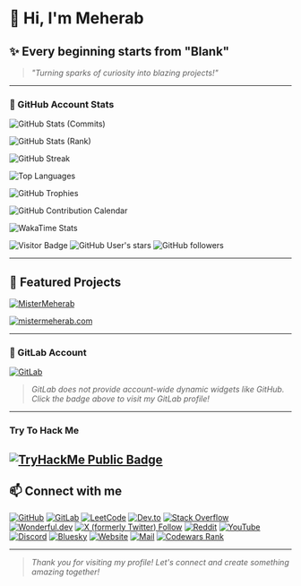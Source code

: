 # 👋 Hi, I'm Meherab

## ✨ Every beginning starts from "Blank"

> _"Turning sparks of curiosity into blazing projects!"_

---

### 🌟 GitHub Account Stats

<!-- GitHub Stats -->
![GitHub Stats (Commits)](https://github-readme-stats.vercel.app/api?username=MisterMeherab&show_icons=true&include_all_commits=false&theme=github_dark&show=prs,issues,followers,reviews,discussions_started,discussions_answered,prs_merged,prs_merged_percentage)

![GitHub Stats (Rank)](https://github-readme-stats.vercel.app/api?username=MisterMeherab&show_icons=true&rank_icon=percentile&theme=github_dark)

<!-- Github Streak -->
![GitHub Streak](https://streak-stats.demolab.com?user=MisterMeherab&theme=github-dark&hide_border=true)

<!-- GitHub Languages -->
![Top Languages](https://github-readme-stats.vercel.app/api/top-langs/?username=MisterMeherab&layout=compact&theme=github_dark)

<!-- GitHub Trophies -->
![GitHub Trophies](https://github-profile-trophy.vercel.app/?username=MisterMeherab&theme=darkhub&no-frame=true&margin-w=10)

<!-- GitHub Contributions -->
![GitHub Contribution Calendar](https://github-readme-activity-graph.vercel.app/graph?username=MisterMeherab&theme=github-compact)

<!--Wakatime Stats-->
![WakaTime Stats](https://github-readme-stats.vercel.app/api/wakatime?username=MisterMeherab&theme=github_dark)

<!--badges -->
![Visitor Badge](https://visitor-badge.laobi.icu/badge?page_id=MisterMeherab.MisterMeherab)
![GitHub User's stars](https://img.shields.io/github/stars/MisterMeherab)
![GitHub followers](https://img.shields.io/github/followers/MisterMeherab)

---

## 🚀 Featured Projects

[![MisterMeherab](https://github-readme-stats.vercel.app/api/pin/?username=MisterMeherab&repo=MisterMeherab&theme=github_dark)](https://github.com/MisterMeherab/MisterMeherab)

[![mistermeherab.com](https://github-readme-stats.vercel.app/api/pin/?username=MisterMeherab&repo=mistermeherab.com&theme=github_dark)](https://github.com/MisterMeherab/mistermeherab.com)

---

### 🦊 GitLab Account

[![GitLab](https://img.shields.io/badge/GitLab-MisterMeherab-orange?logo=gitlab)](https://gitlab.com/MisterMeherab)

> _GitLab does not provide account-wide dynamic widgets like GitHub. Click the badge above to visit my GitLab profile!_

---
### Try To Hack Me

[![TryHackMe Public Badge](https://tryhackme-badges.s3.amazonaws.com/MisterMeherab.png)](https://tryhackme.com/p/MisterMeherab)
---
## 📫 Connect with me

[![GitHub](https://img.shields.io/badge/GitHub-MisterMeherab-white?&logo=github)](https://github.com/MisterMeherab)
[![GitLab](https://img.shields.io/badge/GitLab-MisterMeherab-orange?logo=gitlab)](https://gitlab.com/MisterMeherab)
[![LeetCode](https://img.shields.io/badge/LeetCode-MisterMeherab-white?&logo=leetcode)](https://leetcode.com/u/MisterMeherab/)
[![Dev.to](https://img.shields.io/badge/Dev.to-MisterMeherab-white?&logo=devdototo)](https://dev.to/mistermeherab)
[![Stack Overflow](https://img.shields.io/badge/Stack%20Overflow-MisterMeherab-orange?logo=stackoverflow)](https://stackoverflow.com/users/30835032/mistermeherab)
[![Wonderful.dev](https://img.shields.io/badge/Wonderful.dev-MisterMeherab-white?&logo=wonderful.dev)](https://wonderful.dev/MisterMeherab)
[![X (formerly Twitter) Follow](https://img.shields.io/twitter/follow/MisterMeherab)](https://x.com/MisterMeherab)
[![Reddit](https://img.shields.io/badge/Reddit-MisterMeherab-red?&logo=reddit)](https://www.reddit.com/user/MisterMeherab/)
[![YouTube](https://img.shields.io/badge/YouTube-MisterMeherab-red?logo=youtube)](https://youtube.com/@MisterMeherab)
[![Discord](https://img.shields.io/badge/Discord-MisterMeherab-7289DA?logo=discord)](https://discord.com/users/1334188709465030668)
[![Bluesky](https://img.shields.io/badge/Bluesky-MisterMeherab-blue?logo=bluesky)](https://bsky.app/profile/mistermeherab.bsky.social)
[![Website](https://img.shields.io/badge/Website-MisterMeherab-black?logo=About.me)](https://mistermeherab.com)
[![Mail](https://img.shields.io/badge/Email-MisterMeherab-black?logo=email)](mailto:contact@mistermeherab.com)
[![Codewars Rank](https://www.codewars.com/users/MisterMeherab/badges/large)](https://www.codewars.com/users/MisterMeherab)

---

> _Thank you for visiting my profile! Let's connect and create something amazing together!_
